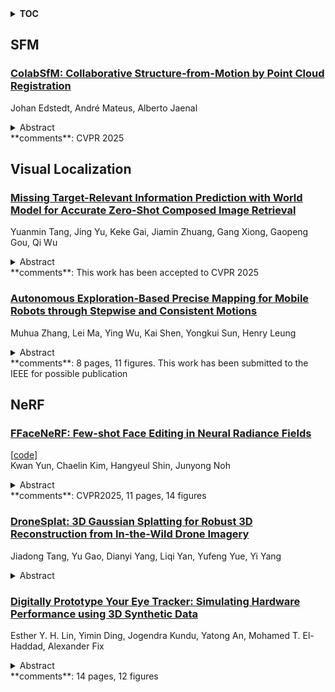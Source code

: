 <details>
  <summary><b>TOC</b></summary>
  <ol>
    <li><a href=#sfm>SFM</a></li>
      <ul>
        <li><a href=#ColabSfM:-Collaborative-Structure-from-Motion-by-Point-Cloud-Registration>ColabSfM: Collaborative Structure-from-Motion by Point Cloud Registration</a></li>
      </ul>
    </li>
    <li><a href=#visual-localization>Visual Localization</a></li>
      <ul>
        <li><a href=#Missing-Target-Relevant-Information-Prediction-with-World-Model-for-Accurate-Zero-Shot-Composed-Image-Retrieval>Missing Target-Relevant Information Prediction with World Model for Accurate Zero-Shot Composed Image Retrieval</a></li>
        <li><a href=#Autonomous-Exploration-Based-Precise-Mapping-for-Mobile-Robots-through-Stepwise-and-Consistent-Motions>Autonomous Exploration-Based Precise Mapping for Mobile Robots through Stepwise and Consistent Motions</a></li>
      </ul>
    </li>
    <li><a href=#nerf>NeRF</a></li>
      <ul>
        <li><a href=#FFaceNeRF:-Few-shot-Face-Editing-in-Neural-Radiance-Fields>FFaceNeRF: Few-shot Face Editing in Neural Radiance Fields</a></li>
        <li><a href=#DroneSplat:-3D-Gaussian-Splatting-for-Robust-3D-Reconstruction-from-In-the-Wild-Drone-Imagery>DroneSplat: 3D Gaussian Splatting for Robust 3D Reconstruction from In-the-Wild Drone Imagery</a></li>
        <li><a href=#Digitally-Prototype-Your-Eye-Tracker:-Simulating-Hardware-Performance-using-3D-Synthetic-Data>Digitally Prototype Your Eye Tracker: Simulating Hardware Performance using 3D Synthetic Data</a></li>
      </ul>
    </li>
  </ol>
</details>

## SFM  

### [ColabSfM: Collaborative Structure-from-Motion by Point Cloud Registration](http://arxiv.org/abs/2503.17093)  
Johan Edstedt, André Mateus, Alberto Jaenal  
<details>  
  <summary>Abstract</summary>  
  <ol>  
    Structure-from-Motion (SfM) is the task of estimating 3D structure and camera poses from images. We define Collaborative SfM (ColabSfM) as sharing distributed SfM reconstructions. Sharing maps requires estimating a joint reference frame, which is typically referred to as registration. However, there is a lack of scalable methods and training datasets for registering SfM reconstructions. In this paper, we tackle this challenge by proposing the scalable task of point cloud registration for SfM reconstructions. We find that current registration methods cannot register SfM point clouds when trained on existing datasets. To this end, we propose a SfM registration dataset generation pipeline, leveraging partial reconstructions from synthetically generated camera trajectories for each scene. Finally, we propose a simple but impactful neural refiner on top of the SotA registration method RoITr that yields significant improvements, which we call RefineRoITr. Our extensive experimental evaluation shows that our proposed pipeline and model enables ColabSfM. Code is available at https://github.com/EricssonResearch/ColabSfM  
  </ol>  
</details>  
**comments**: CVPR 2025  
  
  



## Visual Localization  

### [Missing Target-Relevant Information Prediction with World Model for Accurate Zero-Shot Composed Image Retrieval](http://arxiv.org/abs/2503.17109)  
Yuanmin Tang, Jing Yu, Keke Gai, Jiamin Zhuang, Gang Xiong, Gaopeng Gou, Qi Wu  
<details>  
  <summary>Abstract</summary>  
  <ol>  
    Zero-Shot Composed Image Retrieval (ZS-CIR) involves diverse tasks with a broad range of visual content manipulation intent across domain, scene, object, and attribute. The key challenge for ZS-CIR tasks is to modify a reference image according to manipulation text to accurately retrieve a target image, especially when the reference image is missing essential target content. In this paper, we propose a novel prediction-based mapping network, named PrediCIR, to adaptively predict the missing target visual content in reference images in the latent space before mapping for accurate ZS-CIR. Specifically, a world view generation module first constructs a source view by omitting certain visual content of a target view, coupled with an action that includes the manipulation intent derived from existing image-caption pairs. Then, a target content prediction module trains a world model as a predictor to adaptively predict the missing visual information guided by user intention in manipulating text at the latent space. The two modules map an image with the predicted relevant information to a pseudo-word token without extra supervision. Our model shows strong generalization ability on six ZS-CIR tasks. It obtains consistent and significant performance boosts ranging from 1.73% to 4.45% over the best methods and achieves new state-of-the-art results on ZS-CIR. Our code is available at https://github.com/Pter61/predicir.  
  </ol>  
</details>  
**comments**: This work has been accepted to CVPR 2025  
  
### [Autonomous Exploration-Based Precise Mapping for Mobile Robots through Stepwise and Consistent Motions](http://arxiv.org/abs/2503.17005)  
Muhua Zhang, Lei Ma, Ying Wu, Kai Shen, Yongkui Sun, Henry Leung  
<details>  
  <summary>Abstract</summary>  
  <ol>  
    This paper presents an autonomous exploration framework. It is designed for indoor ground mobile robots that utilize laser Simultaneous Localization and Mapping (SLAM), ensuring process completeness and precise mapping results. For frontier search, the local-global sampling architecture based on multiple Rapidly Exploring Random Trees (RRTs) is employed. Traversability checks during RRT expansion and global RRT pruning upon map updates eliminate unreachable frontiers, reducing potential collisions and deadlocks. Adaptive sampling density adjustments, informed by obstacle distribution, enhance exploration coverage potential. For frontier point navigation, a stepwise consistent motion strategy is adopted, wherein the robot strictly drives straight on approximately equidistant line segments in the polyline path and rotates in place at segment junctions. This simplified, decoupled motion pattern improves scan-matching stability and mitigates map drift. For process control, the framework serializes frontier point selection and navigation, avoiding oscillation caused by frequent goal changes in conventional parallelized processes. The waypoint retracing mechanism is introduced to generate repeated observations, triggering loop closure detection and backend optimization in graph-based SLAM, thereby improving map consistency and precision. Experiments in both simulation and real-world scenarios validate the effectiveness of the framework. It achieves improved mapping coverage and precision in more challenging environments compared to baseline 2D exploration algorithms. It also shows robustness in supporting resource-constrained robot platforms and maintaining mapping consistency across various LiDAR field-of-view (FoV) configurations.  
  </ol>  
</details>  
**comments**: 8 pages, 11 figures. This work has been submitted to the IEEE for
  possible publication  
  
  



## NeRF  

### [FFaceNeRF: Few-shot Face Editing in Neural Radiance Fields](http://arxiv.org/abs/2503.17095)  
[[code](https://github.com/kwanyun/FFaceNeRF)]  
Kwan Yun, Chaelin Kim, Hangyeul Shin, Junyong Noh  
<details>  
  <summary>Abstract</summary>  
  <ol>  
    Recent 3D face editing methods using masks have produced high-quality edited images by leveraging Neural Radiance Fields (NeRF). Despite their impressive performance, existing methods often provide limited user control due to the use of pre-trained segmentation masks. To utilize masks with a desired layout, an extensive training dataset is required, which is challenging to gather. We present FFaceNeRF, a NeRF-based face editing technique that can overcome the challenge of limited user control due to the use of fixed mask layouts. Our method employs a geometry adapter with feature injection, allowing for effective manipulation of geometry attributes. Additionally, we adopt latent mixing for tri-plane augmentation, which enables training with a few samples. This facilitates rapid model adaptation to desired mask layouts, crucial for applications in fields like personalized medical imaging or creative face editing. Our comparative evaluations demonstrate that FFaceNeRF surpasses existing mask based face editing methods in terms of flexibility, control, and generated image quality, paving the way for future advancements in customized and high-fidelity 3D face editing. The code is available on the {\href{https://kwanyun.github.io/FFaceNeRF_page/}{project-page}}.  
  </ol>  
</details>  
**comments**: CVPR2025, 11 pages, 14 figures  
  
### [DroneSplat: 3D Gaussian Splatting for Robust 3D Reconstruction from In-the-Wild Drone Imagery](http://arxiv.org/abs/2503.16964)  
Jiadong Tang, Yu Gao, Dianyi Yang, Liqi Yan, Yufeng Yue, Yi Yang  
<details>  
  <summary>Abstract</summary>  
  <ol>  
    Drones have become essential tools for reconstructing wild scenes due to their outstanding maneuverability. Recent advances in radiance field methods have achieved remarkable rendering quality, providing a new avenue for 3D reconstruction from drone imagery. However, dynamic distractors in wild environments challenge the static scene assumption in radiance fields, while limited view constraints hinder the accurate capture of underlying scene geometry. To address these challenges, we introduce DroneSplat, a novel framework designed for robust 3D reconstruction from in-the-wild drone imagery. Our method adaptively adjusts masking thresholds by integrating local-global segmentation heuristics with statistical approaches, enabling precise identification and elimination of dynamic distractors in static scenes. We enhance 3D Gaussian Splatting with multi-view stereo predictions and a voxel-guided optimization strategy, supporting high-quality rendering under limited view constraints. For comprehensive evaluation, we provide a drone-captured 3D reconstruction dataset encompassing both dynamic and static scenes. Extensive experiments demonstrate that DroneSplat outperforms both 3DGS and NeRF baselines in handling in-the-wild drone imagery.  
  </ol>  
</details>  
  
### [Digitally Prototype Your Eye Tracker: Simulating Hardware Performance using 3D Synthetic Data](http://arxiv.org/abs/2503.16742)  
Esther Y. H. Lin, Yimin Ding, Jogendra Kundu, Yatong An, Mohamed T. El-Haddad, Alexander Fix  
<details>  
  <summary>Abstract</summary>  
  <ol>  
    Eye tracking (ET) is a key enabler for Augmented and Virtual Reality (AR/VR). Prototyping new ET hardware requires assessing the impact of hardware choices on eye tracking performance. This task is compounded by the high cost of obtaining data from sufficiently many variations of real hardware, especially for machine learning, which requires large training datasets. We propose a method for end-to-end evaluation of how hardware changes impact machine learning-based ET performance using only synthetic data. We utilize a dataset of real 3D eyes, reconstructed from light dome data using neural radiance fields (NeRF), to synthesize captured eyes from novel viewpoints and camera parameters. Using this framework, we demonstrate that we can predict the relative performance across various hardware configurations, accounting for variations in sensor noise, illumination brightness, and optical blur. We also compare our simulator with the publicly available eye tracking dataset from the Project Aria glasses, demonstrating a strong correlation with real-world performance. Finally, we present a first-of-its-kind analysis in which we vary ET camera positions, evaluating ET performance ranging from on-axis direct views of the eye to peripheral views on the frame. Such an analysis would have previously required manufacturing physical devices to capture evaluation data. In short, our method enables faster prototyping of ET hardware.  
  </ol>  
</details>  
**comments**: 14 pages, 12 figures  
  
  



